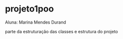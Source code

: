 # projeto1poo
Aluna: Marina Mendes Durand 

parte da estruturação das classes e estrutura do projeto 

